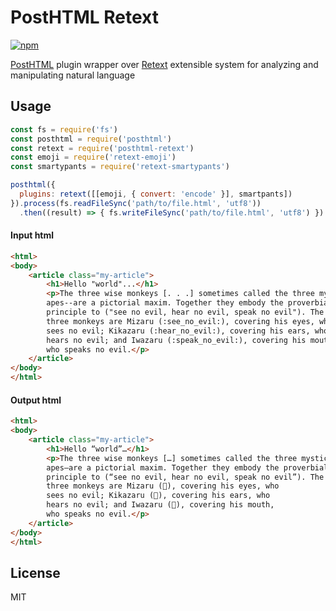 # PostHTML Retext
[![npm](https://badge.fury.io/js/posthtml-retext.svg)](http://badge.fury.io/js/posthtml-retext)

[PostHTML](http://github.com/posthtml/posthtml) plugin wrapper over [Retext](https://github.com/wooorm/retext) extensible system for analyzing and manipulating natural language

## Usage

```js
const fs = require('fs')
const posthtml = require('posthtml')
const retext = require('posthtml-retext')
const emoji = require('retext-emoji')
const smartypants = require('retext-smartypants')

posthtml({
  plugins: retext([[emoji, { convert: 'encode' }], smartpants])
}).process(fs.readFileSync('path/to/file.html', 'utf8'))
  .then((result) => { fs.writeFileSync('path/to/file.html', 'utf8') })
```

#### Input html

```html
<html>
<body>
    <article class="my-article">
        <h1>Hello "world"...</h1>
        <p>The three wise monkeys [. . .] sometimes called the three mystic
        apes--are a pictorial maxim. Together they embody the proverbial
        principle to ("see no evil, hear no evil, speak no evil"). The
        three monkeys are Mizaru (:see_no_evil:), covering his eyes, who
        sees no evil; Kikazaru (:hear_no_evil:), covering his ears, who
        hears no evil; and Iwazaru (:speak_no_evil:), covering his mouth,
        who speaks no evil.</p>
    </article>
</body>
</html>
```

#### Output html

```html
<html>
<body>
    <article class="my-article">
        <h1>Hello “world”…</h1>
        <p>The three wise monkeys […] sometimes called the three mystic
        apes—are a pictorial maxim. Together they embody the proverbial
        principle to (“see no evil, hear no evil, speak no evil”). The
        three monkeys are Mizaru (🙈), covering his eyes, who
        sees no evil; Kikazaru (🙉), covering his ears, who
        hears no evil; and Iwazaru (🙊), covering his mouth,
        who speaks no evil.</p>
    </article>
</body>
</html>
```

## License
MIT
